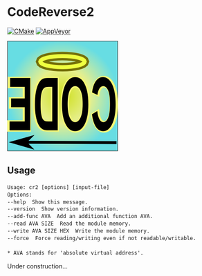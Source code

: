 # CodeReverse2

[![CMake](https://github.com/katahiromz/CodeReverse2/actions/workflows/cmake.yml/badge.svg)](https://github.com/katahiromz/CodeReverse2/actions/workflows/cmake.yml) [![AppVeyor](https://ci.appveyor.com/api/projects/status/edlugu5nm86snvou?svg=true)](https://ci.appveyor.com/project/katahiromz/codereverse2)

![CodeReverse](CodeReverse.png)

## Usage

```txt
Usage: cr2 [options] [input-file]
Options:
--help  Show this message.
--version  Show version information.
--add-func AVA  Add an additional function AVA.
--read AVA SIZE  Read the module memory.
--write AVA SIZE HEX  Write the module memory.
--force  Force reading/writing even if not readable/writable.

* AVA stands for 'absolute virtual address'.
```

Under construction...
